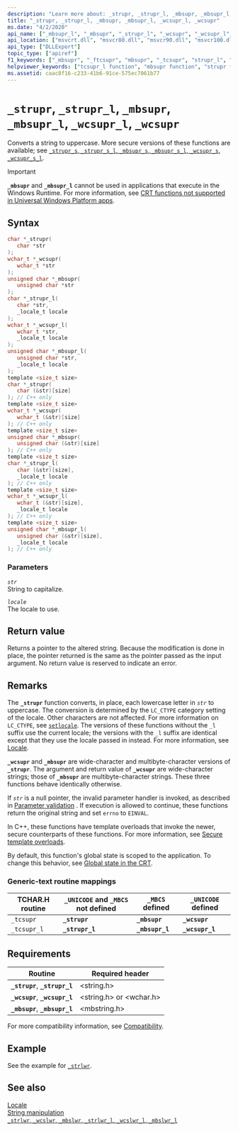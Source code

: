 ```yaml
---
description: "Learn more about: _strupr, _strupr_l, _mbsupr, _mbsupr_l, _wcsupr_l, _wcsupr"
title: "_strupr, _strupr_l, _mbsupr, _mbsupr_l, _wcsupr_l, _wcsupr"
ms.date: "4/2/2020"
api_name: ["_mbsupr_l", "_mbsupr", "_strupr_l", "_wcsupr", "_wcsupr_l", "_strupr", "_o__mbsupr", "_o__mbsupr_l", "_o__strupr", "_o__strupr_l", "_o__wcsupr", "_o__wcsupr_l"]
api_location: ["msvcrt.dll", "msvcr80.dll", "msvcr90.dll", "msvcr100.dll", "msvcr100_clr0400.dll", "msvcr110.dll", "msvcr110_clr0400.dll", "msvcr120.dll", "msvcr120_clr0400.dll", "ntoskrnl.exe", "ucrtbase.dll", "api-ms-win-crt-multibyte-l1-1-0.dll", "api-ms-win-crt-string-l1-1-0.dll", "api-ms-win-crt-private-l1-1-0.dll"]
api_type: ["DLLExport"]
topic_type: ["apiref"]
f1_keywords: ["_mbsupr", "_ftcsupr", "mbsupr", "_tcsupr", "strupr_l", "_fstrupr", "_strupr", "mbsupr_l", "_wcsupr"]
helpviewer_keywords: ["tcsupr_l function", "mbsupr function", "strupr function", "uppercase, converting strings to", "wcsupr function", "_wcsupr function", "string conversion [C++], case", "ftcsupr function", "_ftcsupr function", "_wcsupr_l function", "wcsupr_l function", "strings [C++], case", "tcsupr function", "_tcsupr_l function", "_fstrupr function", "_strupr_l function", "_mbsupr_l function", "converting case, CRT functions", "fstrupr function", "mbsupr_l function", "strupr_l function", "_strupr function", "_mbsupr function", "_tcsupr function", "strings [C++], converting case"]
ms.assetid: caac8f16-c233-41b6-91ce-575ec7061b77
---
```

# `_strupr`, `_strupr_l`, `_mbsupr`, `_mbsupr_l`, `_wcsupr_l`, `_wcsupr`

Converts a string to uppercase. More secure versions of these functions are available; see [`_strupr_s`, `_strupr_s_l`, `_mbsupr_s`, `_mbsupr_s_l`, `_wcsupr_s`, `_wcsupr_s_l`](strupr-s-strupr-s-l-mbsupr-s-mbsupr-s-l-wcsupr-s-wcsupr-s-l.md).

> [!IMPORTANT]
> **`_mbsupr`** and **`_mbsupr_l`** cannot be used in applications that execute in the Windows Runtime. For more information, see [CRT functions not supported in Universal Windows Platform apps](../../cppcx/crt-functions-not-supported-in-universal-windows-platform-apps.md).

## Syntax

```C
char *_strupr(
   char *str
);
wchar_t *_wcsupr(
   wchar_t *str
);
unsigned char *_mbsupr(
   unsigned char *str
);
char *_strupr_l(
   char *str,
   _locale_t locale
);
wchar_t *_wcsupr_l(
   wchar_t *str,
   _locale_t locale
);
unsigned char *_mbsupr_l(
   unsigned char *str,
   _locale_t locale
);
template <size_t size>
char *_strupr(
   char (&str)[size]
); // C++ only
template <size_t size>
wchar_t *_wcsupr(
   wchar_t (&str)[size]
); // C++ only
template <size_t size>
unsigned char *_mbsupr(
   unsigned char (&str)[size]
); // C++ only
template <size_t size>
char *_strupr_l(
   char (&str)[size],
   _locale_t locale
); // C++ only
template <size_t size>
wchar_t *_wcsupr_l(
   wchar_t (&str)[size],
   _locale_t locale
); // C++ only
template <size_t size>
unsigned char *_mbsupr_l(
   unsigned char (&str)[size],
   _locale_t locale
); // C++ only
```

### Parameters

*`str`*\
String to capitalize.

*`locale`*\
The locale to use.

## Return value

Returns a pointer to the altered string. Because the modification is done in place, the pointer returned is the same as the pointer passed as the input argument. No return value is reserved to indicate an error.

## Remarks

The **`_strupr`** function converts, in place, each lowercase letter in *`str`* to uppercase. The conversion is determined by the `LC_CTYPE` category setting of the locale. Other characters are not affected. For more information on `LC_CTYPE`, see [`setlocale`](setlocale-wsetlocale.md). The versions of these functions without the `_l` suffix use the current locale; the versions with the `_l` suffix are identical except that they use the locale passed in instead. For more information, see [Locale](../locale.md).

**`_wcsupr`** and **`_mbsupr`** are wide-character and multibyte-character versions of **`_strupr`**. The argument and return value of **`_wcsupr`** are wide-character strings; those of **`_mbsupr`** are multibyte-character strings. These three functions behave identically otherwise.

If *`str`* is a null pointer, the invalid parameter handler is invoked, as described in [Parameter validation](../parameter-validation.md) . If execution is allowed to continue, these functions return the original string and set `errno` to `EINVAL`.

In C++, these functions have template overloads that invoke the newer, secure counterparts of these functions. For more information, see [Secure template overloads](../secure-template-overloads.md).

By default, this function's global state is scoped to the application. To change this behavior, see [Global state in the CRT](../global-state.md).

### Generic-text routine mappings

|TCHAR.H routine|`_UNICODE` and `_MBCS` not defined|`_MBCS` defined|`_UNICODE` defined|
|---------------------|------------------------------------|--------------------|-----------------------|
|`_tcsupr`|**`_strupr`**|**`_mbsupr`**|**`_wcsupr`**|
|`_tcsupr_l`|**`_strupr_l`**|**`_mbsupr_l`**|**`_wcsupr_l`**|

## Requirements

|Routine|Required header|
|-------------|---------------------|
|**`_strupr`**, **`_strupr_l`**|\<string.h>|
|**`_wcsupr`**, **`_wcsupr_l`**|\<string.h> or \<wchar.h>|
|**`_mbsupr`**, **`_mbsupr_l`**|\<mbstring.h>|

For more compatibility information, see [Compatibility](../compatibility.md).

## Example

See the example for [`_strlwr`](strlwr-wcslwr-mbslwr-strlwr-l-wcslwr-l-mbslwr-l.md).

## See also

[Locale](../locale.md)\
[String manipulation](../string-manipulation-crt.md)\
[`_strlwr`, `_wcslwr`, `_mbslwr`, `_strlwr_l`, `_wcslwr_l`, `_mbslwr_l`](strlwr-wcslwr-mbslwr-strlwr-l-wcslwr-l-mbslwr-l.md)
